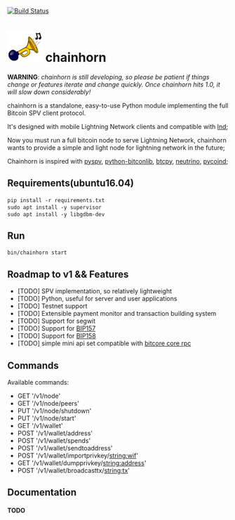 [![Build Status](https://travis-ci.org/brain-zhang/chainhorn.svg?branch=master)](https://travis-ci.org/brain-zhang/chainhorn)

# <img src="resource/logo.png" width=80 /> chainhorn

__WARNING__: *chainhorn is still developing, so please be patient if things change or features iterate and change quickly. Once chainhorn hits 1.0, it will slow down considerably!*

chainhorn is a standalone, easy-to-use Python module implementing the full Bitcoin SPV client protocol.

It's designed with mobile Lightning Network clients and compatible with [lnd](https://github.com/lightningnetwork/lnd);

Now you must run a full bitcoin node to serve Lightning Network, chainhorn wants to provide a simple and light node for lightning network in the future;

Chainhorn is inspired with [pyspv](https://github.com/sarchar/pyspv), [python-bitconlib](https://github.com/petertodd/python-bitcoinlib), [btcpy](https://github.com/chainside/btcpy), [neutrino](https://github.com/lightninglabs/neutrino), [pycoind](https://github.com/ricmoo/pycoind);

## Requirements(ubuntu16.04)

```
pip install -r requirements.txt
sudo apt install -y supervisor
sudo apt install -y libgdbm-dev
```

## Run

```
bin/chainhorn start
```


## Roadmap to v1 && Features

* [TODO] SPV implementation, so relatively lightweight
* [TODO] Python, useful for server and user applications
* [TODO] Testnet support
* [TODO] Extensible payment monitor and transaction building system
* [TODO] Support for segwit
* [TODO] Support for [BIP157](https://github.com/bitcoin/bips/blob/master/bip-0157.mediawiki)
* [TODO] Support for [BIP158](https://github.com/bitcoin/bips/blob/master/bip-0158.mediawiki)
* [TODO] simple mini api set compatible with [bitcore core rpc](https://bitcoincore.org/en/doc/0.18.0/)


## Commands

Available commands:

* GET   '/v1/node'
* GET   '/v1/node/peers'
* PUT   '/v1/node/shutdown'
* PUT   '/v1/node/start'
* GET   '/v1/wallet'
* POST  '/v1/wallet/address'
* POST  '/v1/wallet/spends'
* POST  '/v1/wallet/sendtoaddress'
* POST  '/v1/wallet/importprivkey/<string:wif>'
* GET   '/v1/wallet/dumpprivkey/<string:address>'
* POST  '/v1/wallet/broadcasttx/<string:tx>'

## Documentation

#### TODO
